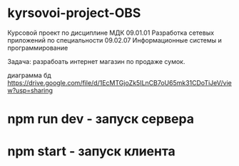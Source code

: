 # kyrsovoi-project-OBS
Курсовой проект по дисциплине МДК 09.01.01 Разработка сетевых приложений по специальности 09.02.07 Информационные системы и программирование

Задача: разрабоать интернет магазин по продаже сумок.

диаграмма бд https://drive.google.com/file/d/1EcMTGjoZk5ILnCB7oU65mk31CDoTiJeV/view?usp=sharing

# npm run dev - запуск сервера
# npm start - запуск клиента
